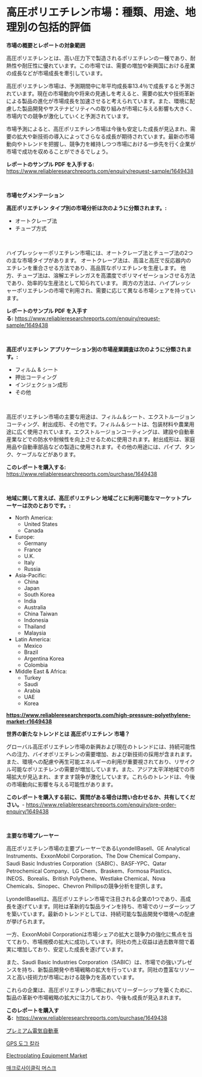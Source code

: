 <p><h1>高圧ポリエチレン市場：種類、用途、地理別の包括的評価</h1></p><p><strong>市場の概要とレポートの対象範囲</strong></p>
<p><p>高圧ポリエチレンとは、高い圧力下で製造されるポリエチレンの一種であり、耐熱性や耐圧性に優れています。この市場では、需要の増加や新興国における産業の成長などが市場成長を牽引しています。</p><p>高圧ポリエチレン市場は、予測期間中に年平均成長率13.4％で成長すると予測されています。現在の市場動向や将来の見通しを考えると、需要の拡大や技術革新による製品の進化が市場成長を加速させると考えられています。また、環境に配慮した製品開発やサステナビリティへの取り組みが市場に与える影響も大きく、市場内での競争が激化していくと予測されています。</p><p>市場予測によると、高圧ポリエチレン市場は今後も安定した成長が見込まれ、需要の拡大や新技術の導入によってさらなる成長が期待されています。最新の市場動向やトレンドを把握し、競争力を維持しつつ市場における一歩先を行く企業が市場で成功を収めることができるでしょう。</p></p>
<p><strong>レポートのサンプル PDF を入手する:</strong> <a href="https://www.reliableresearchreports.com/enquiry/request-sample/1649438">https://www.reliableresearchreports.com/enquiry/request-sample/1649438</a></p>
<p>&nbsp;</p>
<p><strong>市場セグメンテーション</strong></p>
<p><strong>高圧ポリエチレン タイプ別の市場分析は次のように分類されます。:</strong></p>
<p><ul><li>オートクレーブ法</li><li>チューブ方式</li></ul></p>
<p>&nbsp;</p>
<p><p>ハイプレッシャーポリエチレン市場には、オートクレーブ法とチューブ法の2つの主な市場タイプがあります。 オートクレーブ法は、高温と高圧で反応器内のエチレンを重合させる方法であり、高品質なポリエチレンを生産します。 他方、チューブ法は、溶解エチレンガスを高濃度でポリマイゼーションさせる方法であり、効率的な生産法として知られています。 両方の方法は、ハイプレッシャーポリエチレンの市場で利用され、需要に応じて異なる市場シェアを持っています。</p></p>
<p><strong>レポートのサンプル PDF を入手する:</strong>&nbsp;<a href="https://www.reliableresearchreports.com/enquiry/request-sample/1649438">https://www.reliableresearchreports.com/enquiry/request-sample/1649438</a></p>
<p>&nbsp;</p>
<p><strong> 高圧ポリエチレン アプリケーション別の市場産業調査は次のように分類されます。:</strong></p>
<p><ul><li>フィルム & シート</li><li>押出コーティング</li><li>インジェクション成形</li><li>その他</li></ul></p>
<p>&nbsp;</p>
<p><p>高圧ポリエチレン市場の主要な用途は、フィルム＆シート、エクストルージョンコーティング、射出成形、その他です。フィルム＆シートは、包装材料や農業用途に広く使用されています。エクストルージョンコーティングは、建設や自動車産業などでの防水や耐候性を向上させるために使用されます。射出成形は、家庭用品や自動車部品などの製造に使用されます。その他の用途には、パイプ、タンク、ケーブルなどがあります。</p></p>
<p><strong>このレポートを購入する:</strong>&nbsp; <a href="https://www.reliableresearchreports.com/purchase/1649438">https://www.reliableresearchreports.com/purchase/1649438</a></p>
<p>&nbsp;</p>
<p><strong>地域に関して言えば、高圧ポリエチレン 地域ごとに利用可能なマーケットプレーヤーは次のとおりです。:</strong></p>
<p><ul>
    <li>
        North America:
        <ul>
            <li>United States</li>
            <li>Canada</li>
        </ul>
    </li>
    <li>
        Europe:
        <ul>
            <li>Germany</li>
            <li>France</li>
            <li>U.K.</li>
            <li>Italy</li>
            <li>Russia</li>
        </ul>
    </li>
    <li>
        Asia-Pacific:
        <ul>
            <li>China</li>
            <li>Japan</li>
            <li>South Korea</li>
            <li>India</li>
            <li>Australia</li>
            <li>China Taiwan</li>
            <li>Indonesia</li>
            <li>Thailand</li>
            <li>Malaysia</li>
        </ul>
    </li>
    <li>
        Latin America:
        <ul>
            <li>Mexico</li>
            <li>Brazil</li>
            <li>Argentina Korea</li>
            <li>Colombia</li>
        </ul>
    </li>
    <li>
        Middle East & Africa:
        <ul>
            <li>Turkey</li>
            <li>Saudi</li>
            <li>Arabia</li>
            <li>UAE</li>
            <li>Korea</li>
        </ul>
    </li>
    </ul></p>
<p><strong><a href="https://www.reliableresearchreports.com/high-pressure-polyethylene-market-r1649438">https://www.reliableresearchreports.com/high-pressure-polyethylene-market-r1649438</a></strong>&nbsp;</p>
<p><strong>世界の新たなトレンドとは 高圧ポリエチレン 市場？</strong></p>
<p><p>グローバル高圧ポリエチレン市場の新興および現在のトレンドには、持続可能性への注力、バイオポリエチレンの需要増加、および新技術の採用が含まれます。また、環境への配慮や再生可能エネルギーの利用が重要視されており、リサイクル可能なポリエチレンの需要が増加しています。また、アジア太平洋地域での市場拡大が見込まれ、ますます競争が激化しています。これらのトレンドは、今後の市場動向に影響を与える可能性があります。</p></p>
<p><strong>このレポートを購入する前に、質問がある場合は問い合わせるか、共有してください。</strong>- <a href="https://www.reliableresearchreports.com/enquiry/pre-order-enquiry/1649438">https://www.reliableresearchreports.com/enquiry/pre-order-enquiry/1649438</a></p>
<p>&nbsp;</p>
<p><strong>主要な市場プレーヤー</strong></p>
<p><p>高圧ポリエチレン市場の主要プレーヤーであるLyondellBasell、GE Analytical Instruments、ExxonMobil Corporation、The Dow Chemical Company、Saudi Basic Industries Corporation（SABIC）、BASF-YPC、Qatar Petrochemical Company、LG Chem、Braskem、Formosa Plastics、INEOS、Borealis、British Polythene、Westlake Chemical、Nova Chemicals、Sinopec、Chevron Phillipsの競争分析を提供します。</p><p>LyondellBasellは、高圧ポリエチレン市場で注目される企業の1つであり、高成長を遂げています。同社は革新的な製品ラインを持ち、市場でのリーダーシップを築いています。最新のトレンドとしては、持続可能な製品開発や環境への配慮が挙げられます。</p><p>一方、ExxonMobil Corporationは市場シェアの拡大と競争力の強化に焦点を当てており、市場規模の拡大に成功しています。同社の売上収益は過去数年間で着実に増加しており、安定した成長を遂げています。</p><p>また、Saudi Basic Industries Corporation（SABIC）は、市場での強いプレゼンスを持ち、新製品開発や市場戦略の拡大を行っています。同社の豊富なリソースと高い技術力が市場における競争力を高めています。</p><p>これらの企業は、高圧ポリエチレン市場においてリーダーシップを築くために、製品の革新や市場戦略の拡大に注力しており、今後も成長が見込まれます。</p></p>
<p><strong>このレポートを購入する:</strong>&nbsp;&nbsp;<a href="https://www.reliableresearchreports.com/purchase/1649438">https://www.reliableresearchreports.com/purchase/1649438</a></p>
<p><p><a href="https://medium.com/@byroalenzuela76845/%E3%83%97%E3%83%AC%E3%83%9F%E3%82%A2%E3%83%A0%E9%9B%BB%E6%B0%97%E8%87%AA%E5%8B%95%E8%BB%8A%E5%B8%82%E5%A0%B4%E5%88%86%E6%9E%90-%E3%81%9D%E3%81%AEcagr-%E5%B8%82%E5%A0%B4%E3%82%BB%E3%82%B0%E3%83%A1%E3%83%B3%E3%83%86%E3%83%BC%E3%82%B7%E3%83%A7%E3%83%B3-%E3%81%8A%E3%82%88%E3%81%B3%E3%82%B0%E3%83%AD%E3%83%BC%E3%83%90%E3%83%AB%E7%94%A3%E6%A5%AD%E6%A6%82%E8%A6%81-148cc641bfad">プレミアム電気自動車</a></p><p><a href="https://medium.com/@joeyjohns20/gps-%EA%B0%9C%EB%AA%A9%EA%B1%B8%EC%9D%B4-%EC%8B%9C%EC%9E%A5-%EC%8B%9C%EC%9E%A5-cagr-%EC%8B%9C%EC%9E%A5-%EB%8F%99%ED%96%A5-%EB%B0%8F-%EC%84%B1%EC%9E%A5-%EC%A0%84%EB%9E%B5%EC%97%90-%EB%8C%80%ED%95%9C-%ED%86%B5%EC%B0%B0%EB%A0%A5-c7da98219042">GPS 도그 칼라</a></p><p><a href="https://github.com/Alonsoolds3wq1d81czn8rbol/Market-Research-Report-List-2/blob/main/electroplating-equipment-market.md">Electroplating Equipment Market</a></p><p><a href="https://github.com/iansanftyord09878/Market-Research-Report-List-1/blob/main/185603426110.md">매크로사이클릭 머스크</a></p></p>